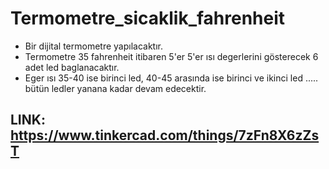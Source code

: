 # Termometre_sicaklik_fahrenheit

* Bir dijital termometre yapılacaktır.
* Termometre 35 fahrenheit itibaren  5'er 5'er  ısı degerlerini gösterecek 6 adet led baglanacaktır.
* Eger ısı 35-40 ise birinci led, 40-45 arasında ise birinci ve ikinci led  ..... bütün ledler yanana kadar devam edecektir.


## LINK: https://www.tinkercad.com/things/7zFn8X6zZsT


